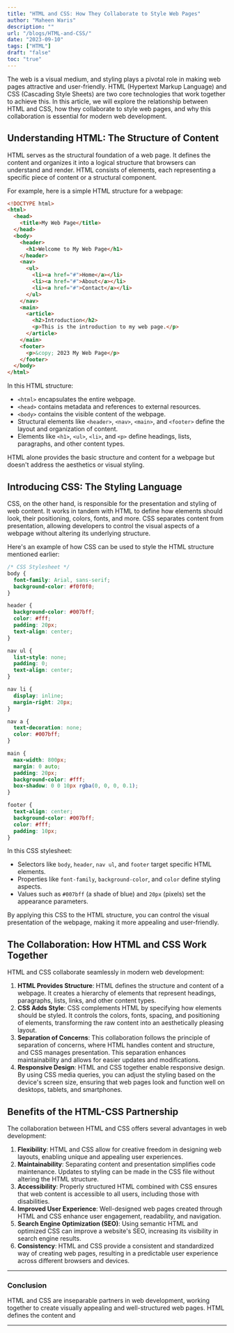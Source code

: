 ```yaml
---
title: "HTML and CSS: How They Collaborate to Style Web Pages"
author: "Maheen Waris"
description: ""
url: "/blogs/HTML-and-CSS/"
date: "2023-09-10"
tags: ["HTML"]
draft: "false"
toc: "true"
---
```


The web is a visual medium, and styling plays a pivotal role in making web pages attractive and user-friendly. HTML (Hypertext Markup Language) and CSS (Cascading Style Sheets) are two core technologies that work together to achieve this. In this article, we will explore the relationship between HTML and CSS, how they collaborate to style web pages, and why this collaboration is essential for modern web development.

## Understanding HTML: The Structure of Content

HTML serves as the structural foundation of a web page. It defines the content and organizes it into a logical structure that browsers can understand and render. HTML consists of elements, each representing a specific piece of content or a structural component.

For example, here is a simple HTML structure for a webpage:

```html
<!DOCTYPE html>
<html>
  <head>
    <title>My Web Page</title>
  </head>
  <body>
    <header>
      <h1>Welcome to My Web Page</h1>
    </header>
    <nav>
      <ul>
        <li><a href="#">Home</a></li>
        <li><a href="#">About</a></li>
        <li><a href="#">Contact</a></li>
      </ul>
    </nav>
    <main>
      <article>
        <h2>Introduction</h2>
        <p>This is the introduction to my web page.</p>
      </article>
    </main>
    <footer>
      <p>&copy; 2023 My Web Page</p>
    </footer>
  </body>
</html>
```

In this HTML structure:

- `<html>` encapsulates the entire webpage.
- `<head>` contains metadata and references to external resources.
- `<body>` contains the visible content of the webpage.
- Structural elements like `<header>`, `<nav>`, `<main>`, and `<footer>` define the layout and organization of content.
- Elements like `<h1>`, `<ul>`, `<li>`, and `<p>` define headings, lists, paragraphs, and other content types.

HTML alone provides the basic structure and content for a webpage but doesn't address the aesthetics or visual styling.

## Introducing CSS: The Styling Language

CSS, on the other hand, is responsible for the presentation and styling of web content. It works in tandem with HTML to define how elements should look, their positioning, colors, fonts, and more. CSS separates content from presentation, allowing developers to control the visual aspects of a webpage without altering its underlying structure.

Here's an example of how CSS can be used to style the HTML structure mentioned earlier:

```css
/* CSS Stylesheet */
body {
  font-family: Arial, sans-serif;
  background-color: #f0f0f0;
}

header {
  background-color: #007bff;
  color: #fff;
  padding: 20px;
  text-align: center;
}

nav ul {
  list-style: none;
  padding: 0;
  text-align: center;
}

nav li {
  display: inline;
  margin-right: 20px;
}

nav a {
  text-decoration: none;
  color: #007bff;
}

main {
  max-width: 800px;
  margin: 0 auto;
  padding: 20px;
  background-color: #fff;
  box-shadow: 0 0 10px rgba(0, 0, 0, 0.1);
}

footer {
  text-align: center;
  background-color: #007bff;
  color: #fff;
  padding: 10px;
}
```

In this CSS stylesheet:

- Selectors like `body`, `header`, `nav ul`, and `footer` target specific HTML elements.
- Properties like `font-family`, `background-color`, and `color` define styling aspects.
- Values such as `#007bff` (a shade of blue) and `20px` (pixels) set the appearance parameters.

By applying this CSS to the HTML structure, you can control the visual presentation of the webpage, making it more appealing and user-friendly.

## The Collaboration: How HTML and CSS Work Together

HTML and CSS collaborate seamlessly in modern web development:

1. **HTML Provides Structure**: HTML defines the structure and content of a webpage. It creates a hierarchy of elements that represent headings, paragraphs, lists, links, and other content types.
2. **CSS Adds Style**: CSS complements HTML by specifying how elements should be styled. It controls the colors, fonts, spacing, and positioning of elements, transforming the raw content into an aesthetically pleasing layout.
3. **Separation of Concerns**: This collaboration follows the principle of separation of concerns, where HTML handles content and structure, and CSS manages presentation. This separation enhances maintainability and allows for easier updates and modifications.
4. **Responsive Design**: HTML and CSS together enable responsive design. By using CSS media queries, you can adjust the styling based on the device's screen size, ensuring that web pages look and function well on desktops, tablets, and smartphones.

## Benefits of the HTML-CSS Partnership

The collaboration between HTML and CSS offers several advantages in web development:

1. **Flexibility**: HTML and CSS allow for creative freedom in designing web layouts, enabling unique and appealing user experiences.
2. **Maintainability**: Separating content and presentation simplifies code maintenance. Updates to styling can be made in the CSS file without altering the HTML structure.
3. **Accessibility**: Properly structured HTML combined with CSS ensures that web content is accessible to all users, including those with disabilities.
4. **Improved User Experience**: Well-designed web pages created through HTML and CSS enhance user engagement, readability, and navigation.
5. **Search Engine Optimization (SEO)**: Using semantic HTML and optimized CSS can improve a website's SEO, increasing its visibility in search engine results.
6. **Consistency**: HTML and CSS provide a consistent and standardized way of creating web pages, resulting in a predictable user experience across different browsers and devices.

<hr>

### Conclusion

HTML and CSS are inseparable partners in web development, working together to create visually appealing and well-structured web pages. HTML defines the content and

<script src="https://utteranc.es/client.js"
        repo="maheenwaris/Website"
        issue-term="pathname"
        theme="github-dark"
        crossorigin="anonymous"
        async>
</script>

---

